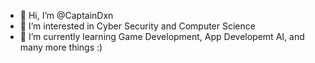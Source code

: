 - 👋 Hi, I’m @CaptainDxn
- 👀 I’m interested in Cyber Security and Computer Science 
- 🌱 I’m currently learning Game Development, App Developemt AI, and many more things :)

<!---
CaptainDxn/CaptainDxn is a ✨ special ✨ repository because its `README.md` (this file) appears on your GitHub profile.
You can click the Preview link to take a look at your changes.
--->

